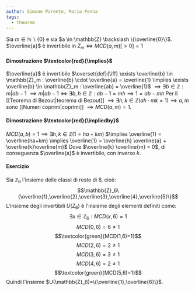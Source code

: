 ```yaml
---
author: Simone Parente, Mario Penna
tags:
  - theorem
---
```

Sia $m \in \mathbb{N} \backslash \{0\}$ e sia $a \in \mathbb{Z} \backslash \{\overline{0}\}$.
$\overline{a}$ è invertibile in $Z_m \iff MCD(a,m)[>0]=1$
#### Dimostrazione $\textcolor{red}{\implies}$
$\overline{a}$ è invertibile $\overset{def}{\iff} \exists \overline{b} \in \mathbb{Z}_m : \overline{b} \cdot \overline{a} = \overline{1} \implies \exists \overline{b} \in \mathbb{Z}_m : \overline{ab} = \overline{1}$ 
$\implies \exists b \in \mathbb{Z} : m|ab-1$
$\implies m|ab-1 \iff \exists b,h \in \mathbb{Z}:ab-1=mh \implies 1=ab-mh$
Per il [[Teorema di Bezout|teorema di Bezout]] $\implies \exists h,k \in \mathbb{Z} (ah \cdot mk = 1) \implies a,m$ sono [[Numeri coprimi|coprimi]] $\implies MCD(a,m)=1$.
#### Dimostrazione $\textcolor{red}{\impliedby}$
$MCD(a,b) = 1 \implies \exists h,k \in \mathbb{Z} (1=ha+km)$
$\implies \overline{1} = \overline{ha+km} \implies \overline{1} = \overline{h} \overline{a} + \overline{k}\overline{m}$
Dove $\overline{k} \overline{m} = 0$, di conseguenza $\overline{a}$ è invertibile, con inverso $k$.

#### Esercizio
Sia $\mathbb{Z}_6$ l'insieme delle classi di resto di $6$, cioè:
$$\mathbb{Z}_6\{\overline{1},\overline{2},\overline{3},\overline{4},\overline{5}\}$$
L'insieme degli invertibili $U(Z_6)$ è l'insieme degli elementi definiti come:
$$\exists x \in \mathbb{Z}_6:MCD(x,6)=1$$
$$MCD(0,6)=6\neq1$$
$$\textcolor{green}{MCD(1,6)=1}$$
$$MCD(2,6)=2\neq1$$
$$MCD(3,6)=3\neq1$$
$$MCD(4,6)=2\neq1$$
$$\textcolor{green}{MCD(5,6)=1}$$
Quindi l'insieme $U(\mathbb{Z}_6)=\{\overline{1},\overline{6}\}$.